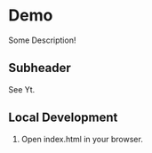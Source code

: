 # Demo

Some Description!

## Subheader

See Yt.

## Local Development

1. Open index.html in your browser.

